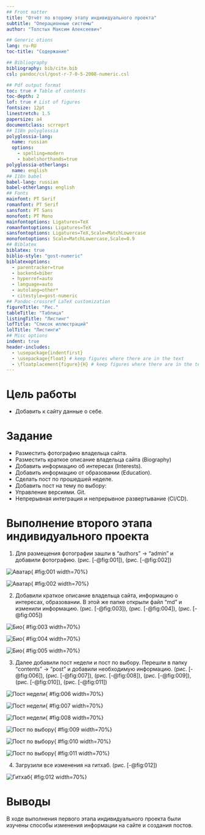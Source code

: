 ```yaml
---
## Front matter
title: "Отчёт по второму этапу индивидуального проекта"
subtitle: "Операционные системы"
author: "Толстых Максим Алексеевич"

## Generic otions
lang: ru-RU
toc-title: "Содержание"

## Bibliography
bibliography: bib/cite.bib
csl: pandoc/csl/gost-r-7-0-5-2008-numeric.csl

## Pdf output format
toc: true # Table of contents
toc-depth: 2
lof: true # List of figures
fontsize: 12pt
linestretch: 1.5
papersize: a4
documentclass: scrreprt
## I18n polyglossia
polyglossia-lang:
  name: russian
  options:
	- spelling=modern
	- babelshorthands=true
polyglossia-otherlangs:
  name: english
## I18n babel
babel-lang: russian
babel-otherlangs: english
## Fonts
mainfont: PT Serif
romanfont: PT Serif
sansfont: PT Sans
monofont: PT Mono
mainfontoptions: Ligatures=TeX
romanfontoptions: Ligatures=TeX
sansfontoptions: Ligatures=TeX,Scale=MatchLowercase
monofontoptions: Scale=MatchLowercase,Scale=0.9
## Biblatex
biblatex: true
biblio-style: "gost-numeric"
biblatexoptions:
  - parentracker=true
  - backend=biber
  - hyperref=auto
  - language=auto
  - autolang=other*
  - citestyle=gost-numeric
## Pandoc-crossref LaTeX customization
figureTitle: "Рис."
tableTitle: "Таблица"
listingTitle: "Листинг"
lofTitle: "Список иллюстраций"
lolTitle: "Листинги"
## Misc options
indent: true
header-includes:
  - \usepackage{indentfirst}
  - \usepackage{float} # keep figures where there are in the text
  - \floatplacement{figure}{H} # keep figures where there are in the text
---
```



# Цель работы
- Добавить к сайту данные о себе.

# Задание
- Разместить фотографию владельца сайта.
- Разместить краткое описание владельца сайта (Biography)
- Добавить информацию об интересах (Interests).
- Добавить информацию от образовании (Education).
- Сделать пост по прошедшей неделе.
- Добавить пост на тему по выбору:
- Управление версиями. Git.
- Непрерывная интеграция и непрерывное развертывание (CI/CD).


# Выполнение второго этапа индивидуального проекта

1. Для размещения фотографии зашли в “authors” -> “admin” и добавили
фотографию. (рис. [-@fig:001]), (рис. [-@fig:002])

![Аватар](image/1.png){ #fig:001 width=70%}

![Аватар](image/2.png){ #fig:002 width=70%}

2. Добавили краткое описание владельца сайта, информацию о интересах, образовании. В этой же папке открыли файл “md” и изменили информацию. (рис. [-@fig:003]), (рис. [-@fig:004]), (рис. [-@fig:005])

![Био](image/3.png){ #fig:003 width=70%}

![Био](image/4.png){ #fig:004 width=70%}

![Био](image/5.png){ #fig:005 width=70%}

3. Далее добавили пост недели и пост по выбору. Перешли в папку “contents”
-> “post” и добавили необходимую информацию. (рис. [-@fig:006]), (рис. [-@fig:007]), (рис. [-@fig:008]), (рис. [-@fig:009]), (рис. [-@fig:010]), (рис. [-@fig:011])

![Пост недели](image/6.png){ #fig:006 width=70%}

![Пост недели](image/7.png){ #fig:007 width=70%}

![Пост недели](image/8.png){ #fig:008 width=70%}

![Пост по выбору](image/9.png){ #fig:009 width=70%}

![Пост по выбору](image/10.png){ #fig:010 width=70%}

![Пост по выбору](image/11.png){ #fig:011 width=70%}

4. Загрузили все изменения на гитхаб. (рис. [-@fig:012])

![Гитхаб](image/12.png){ #fig:012 width=70%}


# Выводы

В ходе выполнения первого этапа индивидуального проекта были изучены способы изменения информации на сайте и создания постов.
